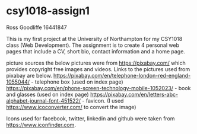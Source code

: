 # csy1018-assign1
Ross Goodliffe
16441847

This is my first project at the University of Northampton for my CSY1018 class (Web Development).
The assignment is to create 4 personal web pages that include a CV, short bio, contact information and a home page.



picture sources
the below pictures were from https://pixabay.com/ which provides copyright free images and videos.
Links to the pictures used from pixabay are below.
https://pixabay.com/en/telephone-london-red-england-1055044/ - telephone box (used on index page)
https://pixabay.com/en/phone-screen-technology-mobile-1052023/ - book and glasses (used on index page)
https://pixabay.com/en/letters-abc-alphabet-journal-font-451522/ - favicon. (I used https://www.icoconverter.com/ to convert the image)

Icons used for facebook, twitter, linkedin and github were taken from https://www.iconfinder.com.

